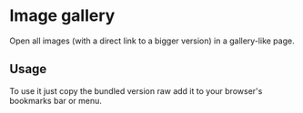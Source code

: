 Image gallery
=====
Open all images (with a direct link to a bigger version) in a gallery-like page.

Usage
-----
To use it just copy the bundled version raw add it to your browser's bookmarks bar or menu.